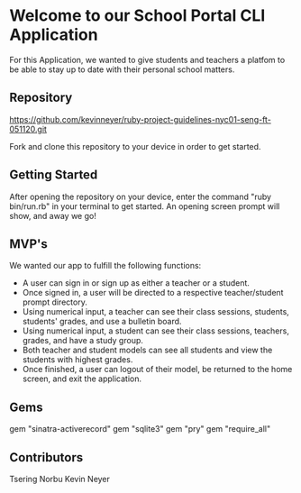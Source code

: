 # Welcome to our School Portal CLI Application

For this Application, we wanted to give students and teachers a platfom to be able to stay up to date with their personal school matters.

## Repository
https://github.com/kevinneyer/ruby-project-guidelines-nyc01-seng-ft-051120.git

Fork and clone this repository to your device in order to get started.

## Getting Started
After opening the repository on your device, enter the command "ruby bin/run.rb" in your terminal to get started. An opening screen prompt will show, and away we go!


## MVP's
We wanted our app to fulfill the following functions:
* A user can sign in or sign up as either a teacher or a student.
* Once signed in, a user will be directed to a respective teacher/student prompt directory.
* Using numerical input, a teacher can see their class sessions, students, students' grades, and use a bulletin board.
* Using numerical input, a student can see their class sessions, teachers, grades, and have a study group.
* Both teacher and student models can see all students and view the students with highest grades.
* Once finished, a user can logout of their model, be returned to the home screen, and exit the application.

## Gems
gem "sinatra-activerecord"
gem "sqlite3"
gem "pry"
gem "require_all"

## Contributors
Tsering Norbu
Kevin Neyer
